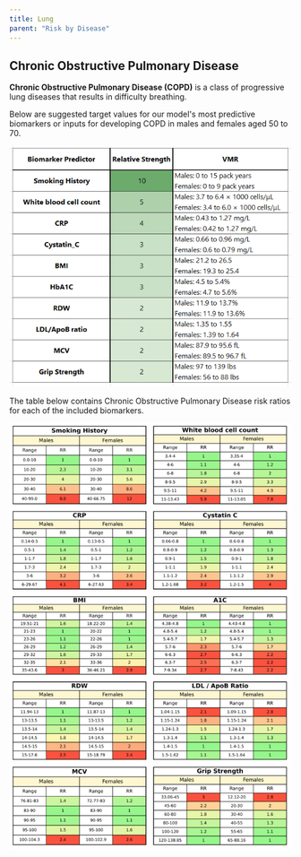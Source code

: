 ```yaml
---
title: Lung
parent: "Risk by Disease"
---
```



## Chronic Obstructive Pulmonary Disease


**Chronic Obstructive Pulmonary Disease (COPD)** is a class of progressive lung diseases that results in difficulty breathing.


Below are suggested target values for our model's most predictive biomarkers or inputs for developing COPD in males and females aged 50 to 70.


![Lungvmr](/assets/images/table_copd.png)


The table below contains Chronic Obstructive Pulmonary Disease risk ratios for each of the included biomarkers.


![Lungrr](/assets/images/rr_copd.png)


